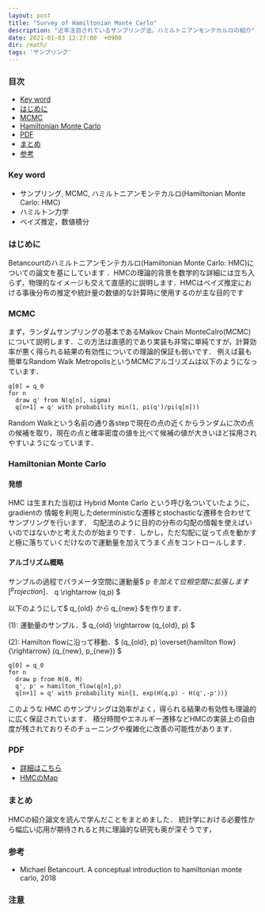 ```yaml
---
layout: post
title: "Survey of Hamiltonian Monte Carlo"
description: "近年注目されているサンプリング法，ハミルトニアンモンテカルロの紹介"
date: 2021-01-03 12:27:00  +0900
dir: /math/
tags: 'サンプリング'
---
```


### 目次
- [Key word](#key-word)
- [はじめに](#はじめに)
- [MCMC](#mcmc)
- [Hamiltonian Monte Carlo](#hamiltonian-monte-carlo)
- [PDF](#pdf)
- [まとめ](#まとめ)
- [参考](#参考)

### Key word
- サンプリング, MCMC, ハミルトニアンモンテカルロ(Hamiltonian Monte Carlo: HMC)
- ハミルトン力学
- ベイズ推定，数値積分

### はじめに
Betancourtのハミルトニアンモンテカルロ(Hamiltonian Monte Carlo: HMC)についての論文を基にしています ．HMCの理論的背景を数学的な詳細には立ち入らず，物理的なイメージも交えて直感的に説明します．HMCはベイズ推定における事後分布の推定や統計量の数値的な計算時に使用するのが主な目的です

### MCMC
まず，ランダムサンプリングの基本であるMalkov Chain MonteCalro(MCMC)について説明します．この方法は直感的であり実装も非常に単純ですが，計算効率が悪く得られる結果の有効性についての理論的保証も弱いです．
例えば最も簡単なRandom Walk MetropolisというMCMCアルゴリズムは以下のようになっています．

```
q[0] = q_0
for n
  draw q' from N(q[n], sigma)
  q[n+1] = q' with probability min(1, pi(q')/pi(q[n]))
```
Random Walkという名前の通り各stepで現在の点の近くからランダムに次の点の候補を取り，現在の点と確率密度の値を比べて候補の値が大きいほど採用されやすいようになっています．

### Hamiltonian Monte Carlo

#### 発想
HMC は生まれた当初は Hybrid Monte Carlo という呼び名ついていたように， gradientの
情報を利用したdeterministicな遷移とstochasticな遷移を合わせてサンプリングを行います． 勾配法のように目的の分布の勾配の情報を使えばいいのではないかと考えたのが始まりです．しかし，ただ勾配に従って点を動かすと極に落ちていくだけなので運動量を加えてうまく点をコントロールします．

#### アルゴリズム概略
サンプルの過程でパラメータ空間に運動量$ p $を加えて位相空間に拡張します[^projection]．$ q \rightarrow (q,p) $

以下のようにして$ q_{old} $から$ q_{new} $を作ります．

(1): 運動量のサンプル．$ q_{old} \rightarrow (q_{old}, p) $

(2): Hamilton flowに沿って移動．$ (q_{old}, p) \overset{hamilton flow}{\rightarrow} (q_{new}, p_{new}) $

```
q[0] = q_0
for n
  draw p from N(0, M)
  q', p' = hamilton_flow(q[n],p)
  q[n+1] = q' with probability min{1, exp(H(q,p) - H(q',-p'))}
```

このような HMC
のサンプリングは効率がよく，得られる結果の有効性も理論的に広く保証されています．
積分時間やエネルギー遷移などHMCの実装上の自由度が残されておりそのチューニングや複雑化に改善の可能性があります．


### PDF
- [詳細はこちら](/math/pdf/intro_to_hmc.pdf)
- [HMCのMap](/math/pdf/map_of_hmc.pdf)

### まとめ
HMCの紹介論文を読んで学んだことをまとめました． 
統計学における必要性から幅広い応用が期待されると共に理論的な研究も奥が深そうです，

### 参考
-  Michael Betancourt. A conceptual introduction to hamiltonian monte carlo, 2018

### 注意
[^projection]:好きな時に射影してパラメータ$ q $を得ることができます．
